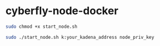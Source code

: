 # cyberfly-node-docker

```bash
sudo chmod +x start_node.sh
```

```bash
sudo ./start_node.sh k:your_kadena_address node_priv_key
```